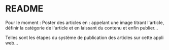 # README

Pour le moment :
Poster des articles en :
appelant une image 
titrant l'article, définir la catégorie de l'article et en laissant du contenu et enfin publier...

Telles sont les étapes du système de publication des articles sur cette appli web...
